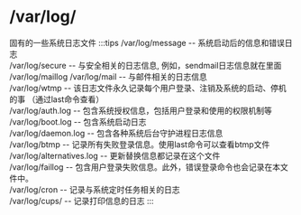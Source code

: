 #  /var/log/
固有的一些系统日志文件
:::tips
/var/log/message   --  系统启动后的信息和错误日志<br />/var/log/secure -- 与安全相关的日志信息, 例如，sendmail日志信息就在里面<br />/var/log/maillog  /var/log/mail  -- 与邮件相关的日志信息<br />/var/log/wtmp -- 该日志文件永久记录每个用户登录、注销及系统的启动、停机的事  （通过last命令查看）<br />/var/log/auth.log -- 包含系统授权信息，包括用户登录和使用的权限机制等<br />/var/log/boot.log -- 包含系统启动日志<br />/var/log/daemon.log  --  包含各种系统后台守护进程日志信息<br />/var/log/btmp -- 记录所有失败登录信息。使用last命令可以查看btmp文件<br />/var/log/alternatives.log -- 更新替换信息都记录在这个文件<br />/var/log/faillog -- 包含用户登录失败信息。此外，错误登录命令也会记录在本文件中。<br />/var/log/cron -- 记录与系统定时任务相关的日志<br />/var/log/cups/ -- 记录打印信息的日志
:::

